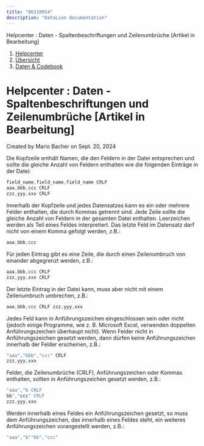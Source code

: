 ```yaml
---
title: "86310954"
description: "DataLion documentation"
---
```


Helpcenter : Daten - Spaltenbeschriftungen und Zeilenumbrüche \[Artikel in Bearbeitung\]  

1.  [Helpcenter](index.html)
2.  [Übersicht](2982609.html)
3.  [Daten & Codebook](3440667.html)

# Helpcenter : Daten - Spaltenbeschriftungen und Zeilenumbrüche \[Artikel in Bearbeitung\]

Created by Mario Bacher on Sept. 20, 2024

Die Kopfzeile enthält Namen, die den Feldern in der Datei entsprechen und sollte die gleiche Anzahl von Feldern enthalten wie die folgenden Einträge in der Datei:

```java
field_name,field_name,field_name CRLF
aaa,bbb,ccc CRLF
zzz,yyy,xxx CRLF
```

Innerhalb der Kopfzeile und jedes Datensatzes kann es ein oder mehrere Felder enthalten, die durch Kommas getrennt sind. Jede Zeile sollte die gleiche Anzahl von Feldern in der gesamten Datei enthalten. Leerzeichen werden als Teil eines Feldes interpretiert. Das letzte Feld im Datensatz darf nicht von einem Komma gefolgt werden, z.B.:

```java
aaa,bbb,ccc
```

Für jeden Eintrag gibt es eine Zeile, die durch einen Zeilenumbruch von einander abgegrenzt werden, z.B.:

```java
aaa,bbb,ccc CRLF
zzz,yyy,xxx CRLF
```

Der letzte Eintrag in der Datei kann, muss aber nicht mit einem Zeilenumbruch umbrechen, z.B.:

```java
aaa,bbb,ccc CRLF zzz,yyy,xxx
```

Jedes Feld kann in Anführungszeichen eingeschlossen sein oder nicht (jedoch einige Programme, wie z. B. Microsoft Excel, verwenden doppelten Anführungszeichen überhaupt nicht). Wenn Felder nicht in Anführungszeichen gesetzt werden, dann dürfen keine Anführungszeichen innerhalb der Felder erscheinen, z.B.:

```java
"aaa","bbb","ccc" CRLF
zzz,yyy,xxx
```

Felder, die Zeilenumbrüche (CRLF), Anführungszeichen oder Kommas enthalten, sollten in Anführungszeichen gesetzt werden, z.B.:

```java
"aaa","b CRLF
bb","ccc" CRLF
zzz,yyy,xxx
```

Werden innerhalb eines Feldes ein Anführungszeichen gesetzt, so muss dem Anführungszeichen, das innerhalb eines Feldes steht, ein weiteres Anführungszeichen vorangestellt werden, z.B.:

```java
"aaa","b""bb","ccc"
```